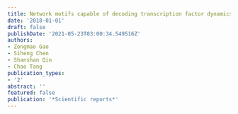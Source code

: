 ```yaml
---
title: Network motifs capable of decoding transcription factor dynamics
date: '2018-01-01'
draft: false
publishDate: '2021-05-23T03:00:34.549516Z'
authors:
- Zongmao Gao
- Siheng Chen
- Shanshan Qin
- Chao Tang
publication_types:
- '2'
abstract: ''
featured: false
publication: '*Scientific reports*'
---
```


